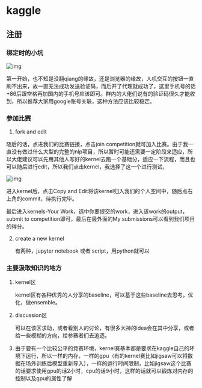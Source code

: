 # kaggle

## 注册

###  绑定时的小坑

![img](https://pic1.zhimg.com/80/v2-02b5b7ba668cae7f8240f74a24d275bc_hd.jpg)

第一开始，也不知是没翻qiang的缘故，还是浏览器的缘故，人机交互的按钮一直刷不出来，故一直无法成功发送验证码，而后开了代理就成功了，这里手机号的话+86后跟空格再加国内的手机号应该即可。群内的大佬们说有的验证码很久才能收到，所以推荐大家用google账号关联，这种方法应该比较稳定。

### 参加比赛

1. fork and edit

随后的话，点进我们的比赛链接，点击join competition就可加入比赛。由于我一直没有做过什么大型的完整的nlp项目，所以暂时可能还需要一定阶段来适应，所以大佬建议可以先用其他人写好的kernel去跑一个基础分，适应一下流程，而且也可以随后进行edit，所以我们点击kernel，我选择了这一个进行测试，

![img](https://pic3.zhimg.com/80/v2-9f43c03c1caf9dd443ef94bb4cd2fc9e_hd.png)

进入kernel后，点击Copy and Edit将该kernel归入我们的个人空间中，随后点右上角的commit，待执行完毕。

最后进入kernels-Your Work，选中你要提交的work，进入该work的output，submit to competition即可，最后在最外面的My submissions可以看到我们项目的得分。

2. create a new kernel

   有两种，jupyter notebook 或者 script，用python就可以

### 主要汲取知识的地方

1. kernel区

   kernel区有各种优秀的人分享的baseline，可以基于这些baseline去思考，优化，做ensemble。

2. discussion区

   可以在该区求助，或者看别人的讨论，有很多大神的idea会在其中分享，或者给一些模糊的方向，给参赛者们去追逐。

3. 由于要有一个比较公平的竞赛环境，kernel赛基本都是要求在kaggle自己的环境下运行，所以一样的内存，一样的gpu（有的kernel赛比如jigsaw可以将数据在场外训练后模型重新导入），一样的运行时间限制，比如jigsaw这个比赛的话要求使用gpu的话2小时，cpu的话9小时，这样的话就可以锻炼对内存的控制以及gpu的属性了解

   